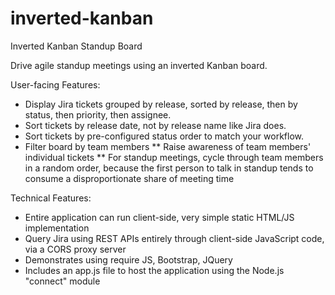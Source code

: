 inverted-kanban
===============

Inverted Kanban Standup Board

Drive agile standup meetings using an inverted Kanban board.

User-facing Features:
* Display Jira tickets grouped by release, sorted by release, then by status, then priority, then assignee.
* Sort tickets by release date, not by release name like Jira does.
* Sort tickets by pre-configured status order to match your workflow.
* Filter board by team members
** Raise awareness of team members' individual tickets
** For standup meetings, cycle through team members in a random order, because the first person to talk in standup tends to consume a disproportionate share of meeting time

Technical Features:
* Entire application can run client-side, very simple static HTML/JS implementation
* Query Jira using REST APIs entirely through client-side JavaScript code, via a CORS proxy server
* Demonstrates using require JS, Bootstrap, JQuery
* Includes an app.js file to host the application using the Node.js "connect" module
